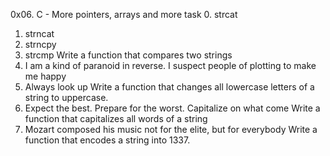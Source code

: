 0x06. C - More pointers, arrays and more
task 
0. strcat
1. strncat
2. strncpy
3. strcmp
Write a function that compares two strings
4. I am a kind of paranoid in reverse. I suspect people of plotting to make me happy
5. Always look up
Write a function that changes all lowercase letters of a string to uppercase.
6. Expect the best. Prepare for the worst. Capitalize on what come
Write a function that capitalizes all words of a string
7. Mozart composed his music not for the elite, but for everybody
Write a function that encodes a string into 1337.
